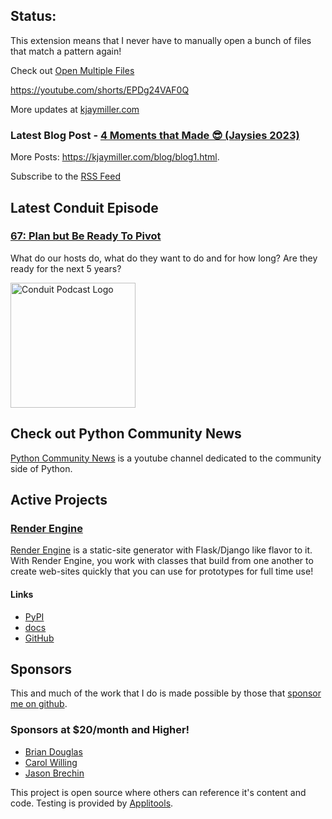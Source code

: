## Status:
<p>This extension means that I never have to manually open a bunch of files that match a pattern again!</p>

<p>Check out <a href="">Open Multiple Files</a></p>

<p><a href="https://youtube.com/shorts/EPDg24VAF0Q">https://youtube.com/shorts/EPDg24VAF0Q</a></p>

More updates at [kjaymiller.com](https://kjaymiller.com/microblog/microblog)

### Latest Blog Post - [4 Moments that Made 😎 (Jaysies 2023)](https://kjaymiller.com/blog/jaysies-2023.html)

More Posts: <https://kjaymiller.com/blog/blog1.html>.

Subscribe to the [RSS Feed](https://kjaymiller.com/allposts.rss)


## Latest Conduit Episode
### [67: Plan but Be Ready To Pivot](http://relay.fm/conduit/67)
What do our hosts do, what do they want to do and for how long? Are they ready for the next 5 years?

<img src="https://kjaymiller.s3-us-west-2.amazonaws.com/images/conduit_artwork.png" height="200" width="200" alt="Conduit Podcast Logo"/>

## Check out Python Community News
[Python Community News](https://youtube.com/@pycommunitynews) is a youtube channel dedicated to the community side of Python.

## Active Projects

### [Render Engine]
[Render Engine] is a static-site generator with Flask/Django like flavor to it.
With Render Engine, you work with classes that build from one another to create
web-sites quickly that you can use for prototypes for full time use!

#### Links
- [PyPI](https://pypi.org/project/render-engine)
- [docs](https://render-engine.readthedocs.io)
- [GitHub](https://github.com/kjaymiller/render_engine)

## Sponsors
This and much of the work that I do is made possible by those that [sponsor me
on github](https://github.com/sponsors/kjaymiller).

### Sponsors at $20/month and Higher!
- [Brian Douglas](https://github.com/bdougie)
- [Carol Willing](https://github.com/willingc)
- [Jason Brechin](https://github.com/brechin)


This project is open source where others can reference it's content and code. Testing is provided by [Applitools](https://www.applitools.com/).


[Render Engine]: https://render-engine.readthedocs.io